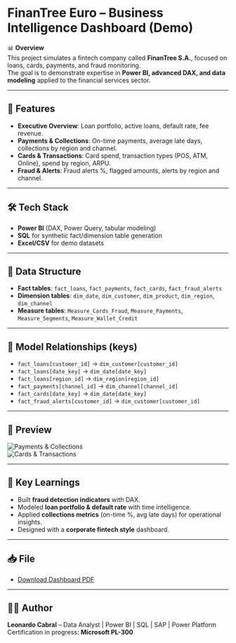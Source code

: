 # FinanTree Euro – Business Intelligence Dashboard (Demo)

📊 **Overview**  
This project simulates a fintech company called **FinanTree S.A.**, focused on loans, cards, payments, and fraud monitoring.  
The goal is to demonstrate expertise in **Power BI, advanced DAX, and data modeling** applied to the financial services sector.

---

## 🚀 Features
- **Executive Overview**: Loan portfolio, active loans, default rate, fee revenue.  
- **Payments & Collections**: On-time payments, average late days, collections by region and channel.  
- **Cards & Transactions**: Card spend, transaction types (POS, ATM, Online), spend by region, ARPU.  
- **Fraud & Alerts**: Fraud alerts %, flagged amounts, alerts by region and channel.  

---

## 🛠️ Tech Stack
- **Power BI** (DAX, Power Query, tabular modeling)  
- **SQL** for synthetic fact/dimension table generation  
- **Excel/CSV** for demo datasets  

---

## 📂 Data Structure
- **Fact tables**: `fact_loans`, `fact_payments`, `fact_cards`, `fact_fraud_alerts`  
- **Dimension tables**: `dim_date`, `dim_customer`, `dim_product`, `dim_region`, `dim_channel`  
- **Measure tables**: `Measure_Cards_Fraud`, `Measure_Payments`, `Measure_Segments`, `Measure_Wallet_Credit`  

---

## 🔗 Model Relationships (keys)
- `fact_loans[customer_id]` → `dim_customer[customer_id]`  
- `fact_loans[date_key]` → `dim_date[date_key]`  
- `fact_loans[region_id]` → `dim_region[region_id]`  
- `fact_payments[channel_id]` → `dim_channel[channel_id]`  
- `fact_cards[date_key]` → `dim_date[date_key]`  
- `fact_fraud_alerts[customer_id]` → `dim_customer[customer_id]`  

---

## 📸 Preview
![Payments & Collections](assets/preview_payments.png)  
![Cards & Transactions](assets/preview_cards.png)  

---

## 🎯 Key Learnings
- Built **fraud detection indicators** with DAX.  
- Modeled **loan portfolio & default rate** with time intelligence.  
- Applied **collections metrics** (on-time %, avg late days) for operational insights.  
- Designed with a **corporate fintech style** dashboard.  

---

## 📥 File
- [Download Dashboard PDF](./FinanTree-Euro-BI-Dashboard.pdf)

---

## 👨‍💻 Author
**Leonardo Cabral** – Data Analyst | Power BI | SQL | SAP | Power Platform  
Certification in progress: **Microsoft PL-300**

